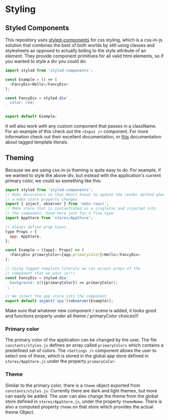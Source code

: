 # Styling

## Styled Components

This repository uses [styled-components](https://www.styled-components.com/) for css styling, which is a css-in-js solution that combines the best of both worlds by still using classes and stylesheets as opposed to actually biding to the style attribute of an element. They provide component primitives for all valid html elements, so if you wanted to style a div you could do:

```js
import styled from 'styled-components';

const Example = () => (
  <FancyDiv>Hello</FancyDiv>
);

const FancyDiv = styled.div`
  color: red;
`

export default Example;
```

It will also work with any custom component that passes in a className. For an example of this check out the `<Input />` component. For more information check out their excellent documentation, or [this](https://developer.mozilla.org/en-US/docs/Web/JavaScript/Reference/Template_literals) documentation about tagged template literals.

## Theming

Because we are using css-in-js theming is quite easy to do. For example, if we wanted to style the above div, but instead with the application's current primary color, we could so something like this:

```js
import styled from 'styled-components';
// Mobx decorators so that React knows to update the render method when
// a mobx store property changes
import { inject, observer } from 'mobx-react';
// Mobx store that is instantiated as a singleton and injected into
// the component. Used here just for a flow type
import AppStore from 'stores/AppStore';

// Always define prop types
type Props = {
  app: AppStore,
};

const Example = ({app}: Props) => (
  <FancyDiv primaryColor={app.primaryColor}>Hello</FancyDiv>
);

// Using tagged template literals we can access props of the
// component that we pass in!!!
const FancyDiv = styled.div`
  background: ${({primaryColor}) => primaryColor};
`;

// We inject the app store into the component
export default inject('app')(observer(Example));
```

Make sure that whatever new component / scene is added, it looks good and functions properly under all theme / primaryColor choices!!!

### Primary color

The primary color of the application can be changed by the user. The file `constants/styles.js` defines an array called `primaryColors` which contains a predefined set of colors. The `<Settings />` component allows the user to select one of these, which is stored in the global app store defined in `stores/AppStore.js` under the property `primaryColor`.


### Theme

Similar to the primary color, there is a `theme` object exported from `constants/styles.js`. Currently there are dark and light themes, but more can easily be added. The user can also change the theme from the global store defined in `stores/AppStore.js`, under the property `themeName`. There is also a computed property `theme` on that store which provides the actual theme Object.